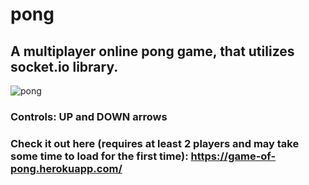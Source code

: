 # pong

## A multiplayer online pong game, that utilizes socket.io library.

![pong](https://user-images.githubusercontent.com/48072394/90343482-f4d63900-e010-11ea-8adf-79c379ff2fe5.png)

### Controls: UP and DOWN arrows
### Check it out here (requires at least 2 players and may take some time to load for the first time): https://game-of-pong.herokuapp.com/ <br>
